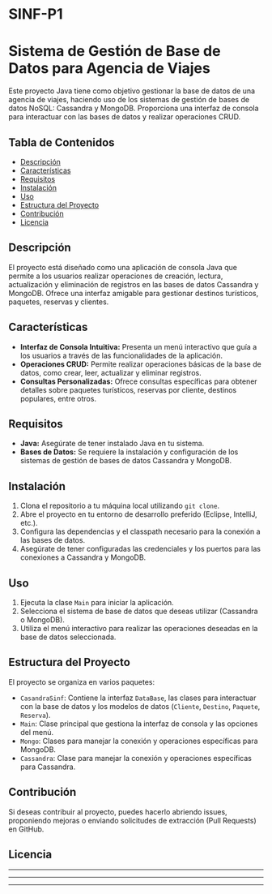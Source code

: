 # SINF-P1
# Sistema de Gestión de Base de Datos para Agencia de Viajes

Este proyecto Java tiene como objetivo gestionar la base de datos de una agencia de viajes, haciendo uso de los sistemas de gestión de bases de datos NoSQL: Cassandra y MongoDB. Proporciona una interfaz de consola para interactuar con las bases de datos y realizar operaciones CRUD.

## Tabla de Contenidos

- [Descripción](#descripción)
- [Características](#características)
- [Requisitos](#requisitos)
- [Instalación](#instalación)
- [Uso](#uso)
- [Estructura del Proyecto](#estructura-del-proyecto)
- [Contribución](#contribución)
- [Licencia](#licencia)

## Descripción

El proyecto está diseñado como una aplicación de consola Java que permite a los usuarios realizar operaciones de creación, lectura, actualización y eliminación de registros en las bases de datos Cassandra y MongoDB. Ofrece una interfaz amigable para gestionar destinos turísticos, paquetes, reservas y clientes.

## Características

- **Interfaz de Consola Intuitiva:** Presenta un menú interactivo que guía a los usuarios a través de las funcionalidades de la aplicación.
- **Operaciones CRUD:** Permite realizar operaciones básicas de la base de datos, como crear, leer, actualizar y eliminar registros.
- **Consultas Personalizadas:** Ofrece consultas específicas para obtener detalles sobre paquetes turísticos, reservas por cliente, destinos populares, entre otros.

## Requisitos

- **Java:** Asegúrate de tener instalado Java en tu sistema.
- **Bases de Datos:** Se requiere la instalación y configuración de los sistemas de gestión de bases de datos Cassandra y MongoDB.

## Instalación

1. Clona el repositorio a tu máquina local utilizando `git clone`.
2. Abre el proyecto en tu entorno de desarrollo preferido (Eclipse, IntelliJ, etc.).
3. Configura las dependencias y el classpath necesario para la conexión a las bases de datos.
4. Asegúrate de tener configuradas las credenciales y los puertos para las conexiones a Cassandra y MongoDB.

## Uso

1. Ejecuta la clase `Main` para iniciar la aplicación.
2. Selecciona el sistema de base de datos que deseas utilizar (Cassandra o MongoDB).
3. Utiliza el menú interactivo para realizar las operaciones deseadas en la base de datos seleccionada.

## Estructura del Proyecto

El proyecto se organiza en varios paquetes:

- `CasandraSinf`: Contiene la interfaz `DataBase`, las clases para interactuar con la base de datos y los modelos de datos (`Cliente`, `Destino`, `Paquete`, `Reserva`).
- `Main`: Clase principal que gestiona la interfaz de consola y las opciones del menú.
- `Mongo`: Clases para manejar la conexión y operaciones específicas para MongoDB.
- `Cassandra`: Clase para manejar la conexión y operaciones específicas para Cassandra.

## Contribución

Si deseas contribuir al proyecto, puedes hacerlo abriendo issues, proponiendo mejoras o enviando solicitudes de extracción (Pull Requests) en GitHub.

## Licencia

------------------------------------------------------------------------------------------------------------------------------------------
------------------------------------------------------------------------------------------------------------------------------------------
------------------------------------------------------------------------------------------------------------------------------------------
